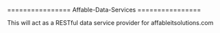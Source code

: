 
================ Affable-Data-Services ================

This will act as a RESTful data service provider for affableitsolutions.com